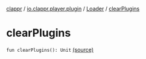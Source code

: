 [clappr](../../index.md) / [io.clappr.player.plugin](../index.md) / [Loader](index.md) / [clearPlugins](.)

# clearPlugins

`fun clearPlugins(): Unit` [(source)](https://github.com/clappr/clappr-android/tree/dev/clappr/src/main/kotlin/io/clappr/player/plugin/Loader.kt#L22)